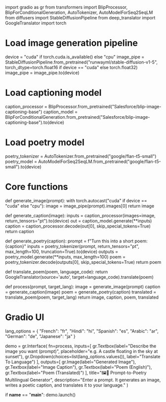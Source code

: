 import gradio as gr
from transformers import BlipProcessor, BlipForConditionalGeneration, AutoTokenizer, AutoModelForSeq2SeqLM
from diffusers import StableDiffusionPipeline
from deep_translator import GoogleTranslator
import torch

# Load image generation pipeline
device = "cuda" if torch.cuda.is_available() else "cpu"
image_pipe = StableDiffusionPipeline.from_pretrained("runwayml/stable-diffusion-v1-5", torch_dtype=torch.float16 if device == "cuda" else torch.float32)
image_pipe = image_pipe.to(device)

# Load captioning model
caption_processor = BlipProcessor.from_pretrained("Salesforce/blip-image-captioning-base")
caption_model = BlipForConditionalGeneration.from_pretrained("Salesforce/blip-image-captioning-base").to(device)

# Load poetry model
poetry_tokenizer = AutoTokenizer.from_pretrained("google/flan-t5-small")
poetry_model = AutoModelForSeq2SeqLM.from_pretrained("google/flan-t5-small").to(device)

# Core functions
def generate_image(prompt):
    with torch.autocast("cuda" if device == "cuda" else "cpu"):
        image = image_pipe(prompt).images[0]
    return image

def generate_caption(image):
    inputs = caption_processor(images=image, return_tensors="pt").to(device)
    out = caption_model.generate(**inputs)
    caption = caption_processor.decode(out[0], skip_special_tokens=True)
    return caption

def generate_poetry(caption):
    prompt = f"Turn this into a short poem: {caption}"
    inputs = poetry_tokenizer(prompt, return_tensors="pt", max_length=100, truncation=True).to(device)
    outputs = poetry_model.generate(**inputs, max_length=100)
    poem = poetry_tokenizer.decode(outputs[0], skip_special_tokens=True)
    return poem

def translate_poem(poem, language_code):
    return GoogleTranslator(source='auto', target=language_code).translate(poem)

def process(prompt, target_lang):
    image = generate_image(prompt)
    caption = generate_caption(image)
    poem = generate_poetry(caption)
    translated = translate_poem(poem, target_lang)
    return image, caption, poem, translated

# Gradio UI
lang_options = {
    "French": "fr",
    "Hindi": "hi",
    "Spanish": "es",
    "Arabic": "ar",
    "German": "de",
    "Japanese": "ja"
}

demo = gr.Interface(
    fn=process,
    inputs=[
        gr.Textbox(label="Describe the image you want (prompt)", placeholder="e.g. A castle floating in the sky at sunset"),
        gr.Dropdown(choices=list(lang_options.values()), label="Translate To Language")
    ],
    outputs=[
        gr.Image(label="Generated Image"),
        gr.Textbox(label="Image Caption"),
        gr.Textbox(label="Poem (English)"),
        gr.Textbox(label="Poem (Translated)")
    ],
    title="🖼️🎨 Prompt-to-Poetry Multilingual Generator",
    description="Enter a prompt. It generates an image, writes a poetic caption, and translates it to your language."
)

if __name__ == "__main__":
    demo.launch()
